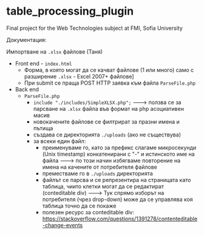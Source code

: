 # table_processing_plugin
Final project for the Web Technologies subject at FMI, Sofia University

Документация:

Импортване на `.xlsx` файлове (Таня)

* Front end - `index.html`
	* Форма, в която могат да се качват файлове (1 или много) само с разширение `.xlsx` - Excel 2007+ файлове\]
	* При submit се праща POST HTTP заявка към файла `ParseFile.php`
* Back end
	* `ParseFile.php`
		* `include "./includes/SimpleXLSX.php";` ---> ползва се за парсване на `.xlsx` файла във формат на php асоциативен масив
		* новокачените файлове се филтрират за празни имена и пътища
		* създава се директорията `./uploads` (ако не съществува)
		* за всеки един файл:
			* преименуваме го, като за префикс слагаме микросекунди (Unix timestamp) конкатенирани с "-" и истинското име на файла ---> по този начин избягваме повторение на имена на качените от потребителя файлове
			* преместваме го в `./uploads` директорията
			* файлът се парсва и се репрезентира на страницата като таблица, чиито клетки могат да се редактират (conteditable div) ---> Тук спрямо изборът на потребителя (чрез drop-down) може да се управлява коя таблица точно да се покаже
			* полезен ресурс за conteditable div: https://stackoverflow.com/questions/1391278/contenteditable-change-events